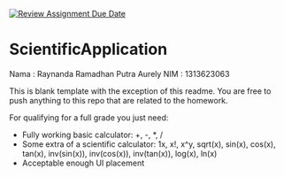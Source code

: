 [![Review Assignment Due Date](https://classroom.github.com/assets/deadline-readme-button-22041afd0340ce965d47ae6ef1cefeee28c7c493a6346c4f15d667ab976d596c.svg)](https://classroom.github.com/a/ukXkuQi0)
# ScientificApplication
Nama : Raynanda Ramadhan Putra Aurely
NIM  : 1313623063

This is blank template with the exception of this readme. You are free to push anything to this repo that are related to the homework. 

For qualifying for a full grade you just need:
- Fully working basic calculator: +, -, *, /
- Some extra of a   scientific calculator: 1x, x!, x^y, sqrt(x), sin(x), cos(x), tan(x), inv(sin(x)), inv(cos(x)), inv(tan(x)), log(x), ln(x)
- Acceptable enough UI placement
